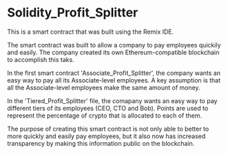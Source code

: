 # Solidity_Profit_Splitter

This is a smart contract that was built using the Remix IDE.  

The smart contract was built to allow a company to pay employees quickily and easily. The company created its own Ethereum-compatible blockchain to accomplish this taks. 

In the first smart contract 'Associate_Profit_Splitter', the company wants an easy way to pay all its Associate-level employees. A key assumption is that all the Associate-level employees make the same amount of money. 

In the 'Tiered_Profit_Splitter' file, the comapany wants an easy way to pay different tiers of its employees (CEO, CTO and Bob). Points are used to represent the percentage of crypto that is allocated to each of them.

The purpose of creating this smart contract is not only able to better to more quickly and easily pay employees, but it also now has increased transparency by making this information public on the blockchain.  

